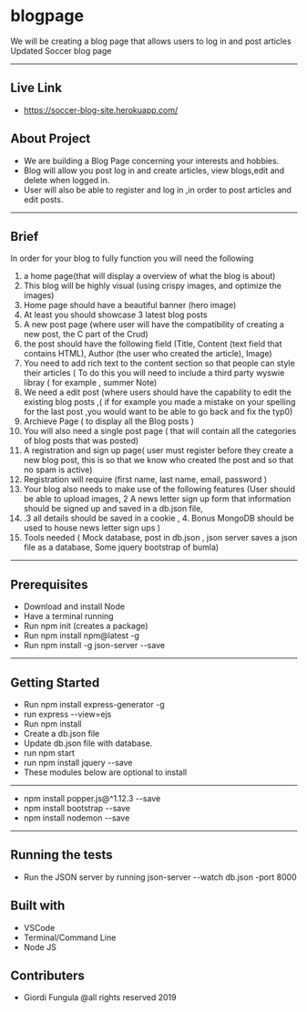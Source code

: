 # blogpage
We will be creating a blog page that allows users to log in and post articles
Updated Soccer blog page

---
## Live Link
- https://soccer-blog-site.herokuapp.com/
## About Project
- We are building a Blog Page concerning your interests and hobbies.
- Blog will allow you post log in and create articles, view  blogs,edit and delete when logged in.
- User will also be able to register and log in ,in order to post articles and edit posts.
---
## Brief 
In order for your blog to fully function you will need the following
1. a home page(that will display a overview of what the blog is about)
2. This blog will be highly visual (using crispy images, and optimize the images)
3. Home page should have a beautiful banner (hero image)
4. At least you should showcase 3 latest blog posts
5. A new post page (where user will have the compatibility of creating a new post, the C part of the Crud)
6. the post should  have the following field (Title, Content (text field that contains HTML), Author (the user who created the article),  Image)
7. You need to add rich text to the content section so that people can style their articles ( To do this you will need to include a third party wyswie libray ( for example , summer Note)
8. We need a edit post (where users should have the capability to edit the existing blog posts ,( if for example you made a mistake on your spelling for the last post ,you would want to be able to go back and fix the typ0)
9. Archieve Page ( to display all the Blog posts )
10. You will also need a single post page ( that will contain all the categories of blog posts that was posted)
11. A registration and sign up page( user must register before they create a new blog post, this is so that we know who created the post and so that no spam is active)
12. Registration will require (first name, last name, email, password )
13. Your blog also needs to make use of the following features (User should be able to upload images,    2 A news letter sign up form that information should be signed up and saved in a db.json file,
14. .3 all details should be saved in a cookie , 4. Bonus MongoDB should be used to house news letter sign ups )
15. Tools needed ( Mock database, post in db.json , json server saves a json file as a database, Some jquery bootstrap of bumla)

---
## Prerequisites
- Download and install Node
- Have a terminal running
- Run npm init (creates a package)
- Run npm install npm@latest -g
- Run npm install -g json-server --save
---

## Getting Started
- Run npm install express-generator -g
- run express --view=ejs 
- Run npm install
- Create a db.json file
- Update db.json file with database.
- run npm start
- run npm install jquery --save
- These modules below are optional to install
---
- npm install popper.js@^1.12.3 --save
- npm install bootstrap --save
- npm install nodemon --save
---

## Running the tests
- Run the JSON server by running json-server --watch db.json -port 8000

## Built with
- VSCode
- Terminal/Command Line
- Node JS

## Contributers
- Giordi Fungula @all rights reserved 2019